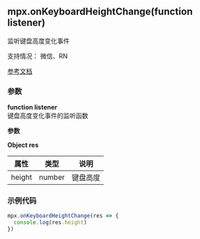 ## mpx.onKeyboardHeightChange(function listener)

监听键盘高度变化事件

支持情况： 微信、RN

[参考文档](https://developers.weixin.qq.com/miniprogram/dev/api/device/keyboard/wx.onKeyboardHeightChange.html)

### 参数

**function listener**\
键盘高度变化事件的监听函数

**参数**

**Object res**

| 属性  | 类型   | 说明     |
| ----- | ------ | -------- |
| height| number | 键盘高度 |


### 示例代码
```js
mpx.onKeyboardHeightChange(res => {
  console.log(res.height)
})
```